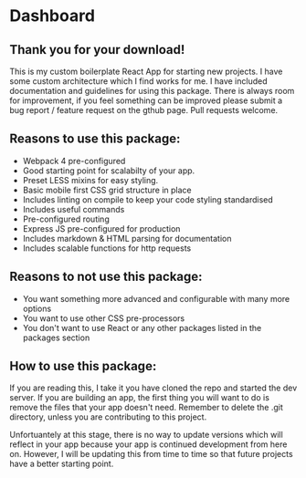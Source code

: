 # Dashboard

## Thank you for your download!

This is my custom boilerplate React App for starting new projects. I have some custom architecture which I find works for me. I have included
documentation and guidelines for using this package. There is always room for improvement, if you feel something can be improved please
submit a bug report / feature request on the gthub page. Pull requests welcome.

## Reasons to use this package:

- Webpack 4 pre-configured
- Good starting point for scalabilty of your app.
- Preset LESS mixins for easy styling.
- Basic mobile first CSS grid structure in place
- Includes linting on compile to keep your code styling standardised
- Includes useful commands
- Pre-configured routing
- Express JS pre-configured for production
- Includes markdown & HTML parsing for documentation
- Includes scalable functions for http requests

## Reasons to not use this package:

- You want something more advanced and configurable with many more options
- You want to use other CSS pre-processors
- You don't want to use React or any other packages listed in the packages section

## How to use this package:

If you are reading this, I take it you have cloned the repo and started the dev server.
If you are building an app, the first thing you will want to do is remove the files that your app doesn't need.
Remember to delete the .git directory, unless you are contributing to this project.

Unfortuantely at this stage, there is no way to update versions which will reflect in your app because
your app is continued development from here on. However, I will be updating this from time to time so that
future projects have a better starting point.
